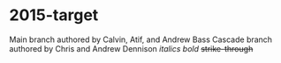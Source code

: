 # 2015-target
Main branch authored by Calvin, Atif, and Andrew Bass
Cascade branch authored by Chris and Andrew Dennison
_italics_ 
*bold*
 ~~strike-through~~
